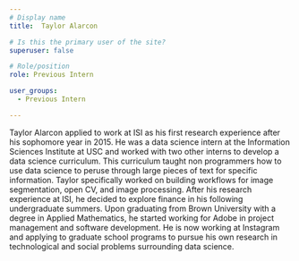 ```yaml
---
# Display name
title:  Taylor Alarcon

# Is this the primary user of the site?
superuser: false

# Role/position
role: Previous Intern

user_groups:
  - Previous Intern

---
```


Taylor Alarcon applied to work at ISI as his first research experience after his sophomore year in 2015. 
He was a data science intern at the Information Sciences Institute at USC and worked with two other interns to develop a data science curriculum. 
This curriculum taught non programmers how to use data science to peruse through large pieces of text for specific information. 
Taylor specifically worked on building workflows for image segmentation, open CV, and image processing. 
After his research experience at ISI, he decided to explore finance in his following undergraduate summers. 
Upon graduating from Brown University with a degree in Applied Mathematics, he started working for Adobe in project management and software development. 
He is now working at Instagram and applying to graduate school programs to pursue his own research in technological and social problems surrounding data science. 
